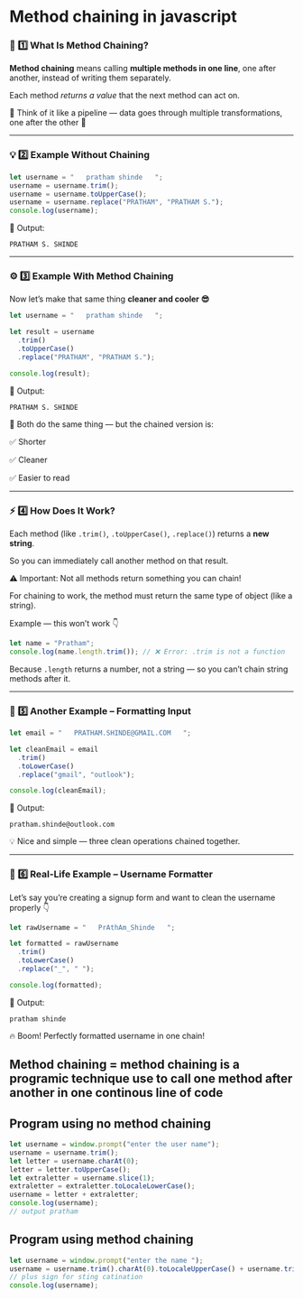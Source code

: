 # Method chaining in javascript

### 🧠 **1️⃣ What Is Method Chaining?**

**Method chaining** means calling **multiple methods in one line**, one after another, instead of writing them separately.

Each method *returns a value* that the next method can act on.

💬 Think of it like a pipeline — data goes through multiple transformations, one after the other 🚀

---

### 💡 **2️⃣ Example Without Chaining**

```jsx
let username = "   pratham shinde   ";
username = username.trim();
username = username.toUpperCase();
username = username.replace("PRATHAM", "PRATHAM S.");
console.log(username);

```

🧩 Output:

```
PRATHAM S. SHINDE

```

---

### ⚙️ **3️⃣ Example With Method Chaining**

Now let’s make that same thing **cleaner and cooler 😎**

```jsx
let username = "   pratham shinde   ";

let result = username
  .trim()
  .toUpperCase()
  .replace("PRATHAM", "PRATHAM S.");

console.log(result);

```

🧩 Output:

```
PRATHAM S. SHINDE

```

💬 Both do the same thing — but the chained version is:

✅ Shorter

✅ Cleaner

✅ Easier to read

---

### ⚡ **4️⃣ How Does It Work?**

Each method (like `.trim()`, `.toUpperCase()`, `.replace()`) returns a **new string**.

So you can immediately call another method on that result.

⚠️ Important: Not all methods return something you can chain!

For chaining to work, the method must return the same type of object (like a string).

Example — this won’t work 👇

```jsx
let name = "Pratham";
console.log(name.length.trim()); // ❌ Error: .trim is not a function

```

Because `.length` returns a number, not a string — so you can’t chain string methods after it.

---

### 🧩 **5️⃣ Another Example – Formatting Input**

```jsx
let email = "   PRATHAM.SHINDE@GMAIL.COM   ";

let cleanEmail = email
  .trim()
  .toLowerCase()
  .replace("gmail", "outlook");

console.log(cleanEmail);

```

🧩 Output:

```
pratham.shinde@outlook.com

```

💡 Nice and simple — three clean operations chained together.

---

### 🎯 **6️⃣ Real-Life Example – Username Formatter**

Let’s say you’re creating a signup form and want to clean the username properly 👇

```jsx
let rawUsername = "   PrAthAm_Shinde   ";

let formatted = rawUsername
  .trim()
  .toLowerCase()
  .replace("_", " ");

console.log(formatted);

```

🧩 Output:

```
pratham shinde

```

🔥 Boom! Perfectly formatted username in one chain!

## Method chaining = method chaining is a programic technique use to call one method after another in one continous line of code

## Program using no method chaining

```jsx
let username = window.prompt("enter the user name");
username = username.trim();
let letter = username.charAt(0);
letter = letter.toUpperCase();
let extraletter = username.slice(1);
extraletter = extraletter.toLocaleLowerCase();
username = letter + extraletter;
console.log(username);
// output pratham 
```

## Program using method chaining

```jsx
let username = window.prompt("enter the name ");
username = username.trim().charAt(0).toLocaleUpperCase() + username.trim().slice(1).toLocaleLowerCase();// we have use 
// plus sign for sting catination 
console.log(username);
```